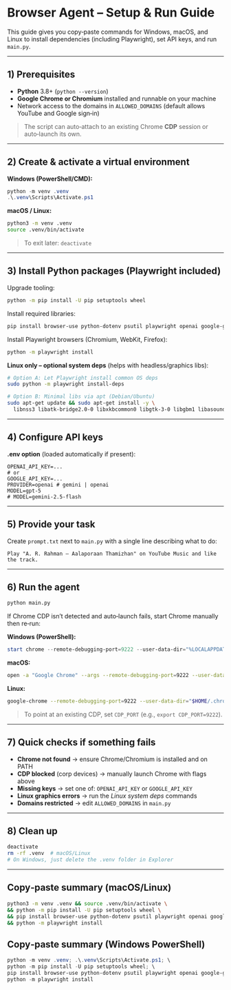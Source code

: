 # Browser Agent – Setup & Run Guide

This guide gives you copy‑paste commands for Windows, macOS, and Linux to install dependencies (including Playwright), set API keys, and run `main.py`.

---

## 1) Prerequisites

* **Python** 3.8+ (`python --version`)
* **Google Chrome or Chromium** installed and runnable on your machine
* Network access to the domains in `ALLOWED_DOMAINS` (default allows YouTube and Google sign‑in)

> The script can auto‑attach to an existing Chrome **CDP** session or auto‑launch its own.

---

## 2) Create & activate a virtual environment

**Windows (PowerShell/CMD):**

```powershell
python -m venv .venv
.\.venv\Scripts\Activate.ps1
```

**macOS / Linux:**

```bash
python3 -m venv .venv
source .venv/bin/activate
```

> To exit later: `deactivate`

---

## 3) Install Python packages (Playwright included)

Upgrade tooling:

```bash
python -m pip install -U pip setuptools wheel
```

Install required libraries:

```bash
pip install browser-use python-dotenv psutil playwright openai google-generativeai
```

Install Playwright browsers (Chromium, WebKit, Firefox):

```bash
python -m playwright install
```

**Linux only – optional system deps** (helps with headless/graphics libs):

```bash
# Option A: Let Playwright install common OS deps
sudo python -m playwright install-deps

# Option B: Minimal libs via apt (Debian/Ubuntu)
sudo apt-get update && sudo apt-get install -y \
  libnss3 libatk-bridge2.0-0 libxkbcommon0 libgtk-3-0 libgbm1 libasound2
```

---

## 4) Configure API keys

**.env option** (loaded automatically if present):

```
OPENAI_API_KEY=...
# or
GOOGLE_API_KEY=...
PROVIDER=openai # gemini | openai
MODEL=gpt-5 
# MODEL=gemini-2.5-flash
```

---

## 5) Provide your task

Create `prompt.txt` next to `main.py` with a single line describing what to do:

```
Play "A. R. Rahman – Aalaporaan Thamizhan" on YouTube Music and like the track.
```

---

## 6) Run the agent

```bash
python main.py
```

If Chrome CDP isn’t detected and auto‑launch fails, start Chrome manually then re‑run:

**Windows (PowerShell):**

```powershell
start chrome --remote-debugging-port=9222 --user-data-dir="%LOCALAPPDATA%\ChromeCDP"
```

**macOS:**

```bash
open -a "Google Chrome" --args --remote-debugging-port=9222 --user-data-dir="$HOME/.chrome-cdp"
```

**Linux:**

```bash
google-chrome --remote-debugging-port=9222 --user-data-dir="$HOME/.chrome-cdp"
```

> To point at an existing CDP, set `CDP_PORT` (e.g., `export CDP_PORT=9222`).

---

## 7) Quick checks if something fails

* **Chrome not found** → ensure Chrome/Chromium is installed and on PATH
* **CDP blocked** (corp devices) → manually launch Chrome with flags above
* **Missing keys** → set one of: `OPENAI_API_KEY` or `GOOGLE_API_KEY`
* **Linux graphics errors** → run the *Linux system deps* commands
* **Domains restricted** → edit `ALLOWED_DOMAINS` in `main.py`

---

## 8) Clean up

```bash
deactivate
rm -rf .venv  # macOS/Linux
# On Windows, just delete the .venv folder in Explorer
```

---

## Copy‑paste summary (macOS/Linux)

```bash
python3 -m venv .venv && source .venv/bin/activate \
&& python -m pip install -U pip setuptools wheel \
&& pip install browser-use python-dotenv psutil playwright openai google-generativeai \
&& python -m playwright install
```

## Copy‑paste summary (Windows PowerShell)

```powershell
python -m venv .venv; .\.venv\Scripts\Activate.ps1; \
python -m pip install -U pip setuptools wheel; \
pip install browser-use python-dotenv psutil playwright openai google-generativeai; \
python -m playwright install
```

